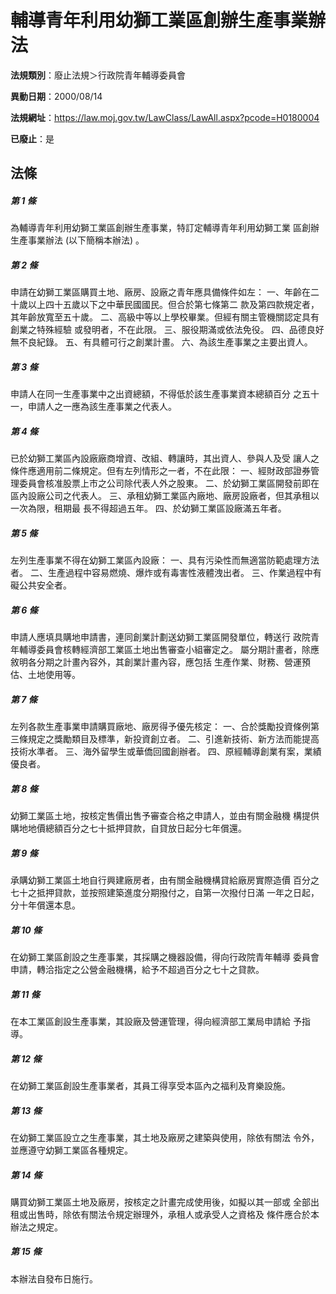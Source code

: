 # 輔導青年利用幼獅工業區創辦生產事業辦法

**法規類別**：廢止法規＞行政院青年輔導委員會

**異動日期**：2000/08/14  

**法規網址**：https://law.moj.gov.tw/LawClass/LawAll.aspx?pcode=H0180004

**已廢止**：是



## 法條
##### 第 1 條
為輔導青年利用幼獅工業區創辦生產事業，特訂定輔導青年利用幼獅工業
區創辦生產事業辦法 (以下簡稱本辦法) 。

##### 第 2 條
申請在幼獅工業區購買土地、廠房、設廠之青年應具備條件如左：
一、年齡在二十歲以上四十五歲以下之中華民國國民。但合於第七條第二
    款及第四款規定者，其年齡放寬至五十歲。
二、高級中等以上學校畢業。但經有關主管機關認定具有創業之特殊經驗
    或發明者，不在此限。
三、服役期滿或依法免役。
四、品德良好無不良紀錄。
五、有具體可行之創業計畫。
六、為該生產事業之主要出資人。


##### 第 3 條
申請人在同一生產事業中之出資總額，不得低於該生產事業資本總額百分
之五十一，申請人之一應為該生產事業之代表人。

##### 第 4 條
已於幼獅工業區內設廠廠商增資、改組、轉讓時，其出資人、參與人及受
讓人之條件應適用前二條規定。但有左列情形之一者，不在此限：
一、經財政部證券管理委員會核准股票上市之公司除代表人外之股東。
二、於幼獅工業區開發前即在區內設廠公司之代表人。
三、承租幼獅工業區內廠地、廠房設廠者，但其承租以一次為限，租期最
    長不得超過五年。
四、於幼獅工業區設廠滿五年者。


##### 第 5 條
左列生產事業不得在幼獅工業區內設廠：
一、具有污染性而無適當防範處理方法者。
二、生產過程中容易燃燒、爆炸或有毒害性液體洩出者。
三、作業過程中有礙公共安全者。


##### 第 6 條
申請人應填具購地申請書，連同創業計劃送幼獅工業區開發單位，轉送行
政院青年輔導委員會核轉經濟部工業區土地出售審查小組審定之。
屬分期計畫者，除應敘明各分期之計畫內容外，其創業計畫內容，應包括
生產作業、財務、營運預估、土地使用等。

##### 第 7 條
左列各款生產事業申請購買廠地、廠房得予優先核定：
一、合於獎勵投資條例第三條規定之獎勵類目及標準，新投資創立者。
二、引進新技術、新方法而能提高技術水準者。
三、海外留學生或華僑回國創辦者。
四、原經輔導創業有案，業績優良者。


##### 第 8 條
幼獅工業區土地，按核定售價出售予審查合格之申請人，並由有關金融機
構提供購地地價總額百分之七十抵押貸款，自貸放日起分七年償還。

##### 第 9 條
承購幼獅工業區土地自行興建廠房者，由有關金融機構貸給廠房實際造價
百分之七十之抵押貸款，並按照建築進度分期撥付之，自第一次撥付日滿
一年之日起，分十年償還本息。

##### 第 10 條
在幼獅工業區創設之生產事業，其採購之機器設備，得向行政院青年輔導
委員會申請，轉洽指定之公營金融機構，給予不超過百分之七十之貸款。

##### 第 11 條
在本工業區創設生產事業，其設廠及營運管理，得向經濟部工業局申請給
予指導。

##### 第 12 條
在幼獅工業區創設生產事業者，其員工得享受本區內之福利及育樂設施。

##### 第 13 條
在幼獅工業區設立之生產事業，其土地及廠房之建築與使用，除依有關法
令外，並應遵守幼獅工業區各種規定。

##### 第 14 條
購買幼獅工業區土地及廠房，按核定之計畫完成使用後，如擬以其一部或
全部出租或出售時，除依有關法令規定辦理外，承租人或承受人之資格及
條件應合於本辦法之規定。

##### 第 15 條
本辦法自發布日施行。


